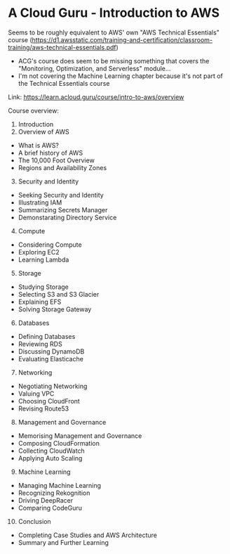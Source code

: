 # A Cloud Guru - Introduction to AWS
Seems to be roughly equivalent to AWS' own "AWS Technical Essentials" course
(https://d1.awsstatic.com/training-and-certification/classroom-training/aws-technical-essentials.pdf)
- ACG's course does seem to be missing something that covers the "Monitoring, Optimization, and
  Serverless" module...
- I'm not covering the Machine Learning chapter because it's not part of the Technical Essentials
  course

Link: https://learn.acloud.guru/course/intro-to-aws/overview

Course overview:
1. Introduction
2. Overview of AWS
  - What is AWS?
  - A brief history of AWS
  - The 10,000 Foot Overview
  - Regions and Availability Zones
3. Security and Identity
  - Seeking Security and Identity
  - Illustrating IAM
  - Summarizing Secrets Manager
  - Demonstarating Directory Service
4. Compute
  - Considering Compute
  - Exploring EC2
  - Learning Lambda
5. Storage
  - Studying Storage
  - Selecting S3 and S3 Glacier
  - Explaining EFS
  - Solving Storage Gateway
6. Databases
  - Defining Databases
  - Reviewing RDS
  - Discussing DynamoDB
  - Evaluating Elasticache
7. Networking
  - Negotiating Networking
  - Valuing VPC
  - Choosing CloudFront
  - Revising Route53
8. Management and Governance
  - Memorising Management and Governance
  - Composing CloudFormation
  - Collecting CloudWatch
  - Applying Auto Scaling
9. Machine Learning
  - Managing Machine Learning
  - Recognizing Rekognition
  - Driving DeepRacer
  - Comparing CodeGuru
10. Conclusion
  - Completing Case Studies and AWS Architecture
  - Summary and Further Learning
